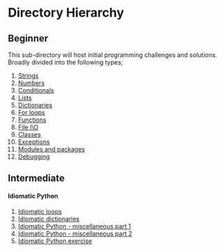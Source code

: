 # Directory Hierarchy

## Beginner

This sub-directory will host initial programming challenges and solutions. Broadly divided into the following types;

1. [Strings]()
1. [Numbers]()
1. [Conditionals]()
1. [Lists]()
1. [Dictionaries]()
1. [For loops]()
1. [Functions]()
1. [File I\O]()
1. [Classes]()
1. [Exceptions]()
1. [Modules and packages]()
1. [Debugging]()


## Intermediate

#### Idiomatic Python

1. [Idiomatic loops]()
1. [Idiomatic dictionaries]()
1. [Idiomatic Python - miscellaneous part 1]()
1. [Idiomatic Python - miscellaneous part 2]()
1. [Idiomatic Python exercise]() 